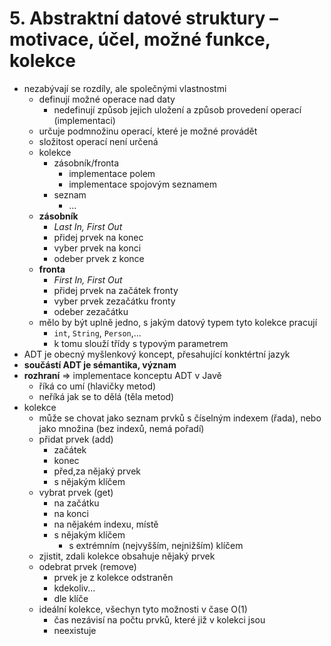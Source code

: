 # 5. Abstraktní datové struktury – motivace, účel, možné funkce, kolekce
- nezabývají se rozdíly, ale společnými vlastnostmi
    - definují možné operace nad daty
        - nedefinují způsob jejich uložení a způsob provedení operací (implementaci)
    - určuje podmnožinu operací, které je možné provádět
    - složitost operací není určená
    - kolekce
        - zásobník/fronta
            - implementace polem
            - implementace spojovým seznamem
        - seznam
            - ...
    - **zásobník**
        - *Last In, First Out*
        - přidej prvek na konec
        - vyber prvek na konci
        - odeber prvek z konce
    - **fronta**
        - *First In, First Out*
        - přidej prvek na začátek fronty
        - vyber prvek zezačátku fronty
        - odeber zezačátku
    - mělo by být uplně jedno, s jakým datový typem tyto kolekce pracují
        - `int`, `String`, `Person`,...
        - k tomu slouží třídy s typovým parametrem
- ADT je obecný myšlenkový koncept, přesahující konktértní jazyk
- **součástí ADT je sémantika, význam**
- **rozhraní** => implementace konceptu ADT v Javě
    - říká co umí (hlavičky metod)
    - neříká jak se to dělá (těla metod)
- kolekce
    - může se chovat jako seznam prvků s číselným indexem (řada), nebo jako množina (bez indexů, nemá pořadí)
    - přidat prvek (add)
        - začátek
        - konec
        - před,za nějaký prvek
        - s nějakým klíčem
    - vybrat prvek (get)
        - na začátku
        - na konci
        - na nějakém indexu, místě
        - s nějakým klíčem
            - s extrémním (nejvyšším, nejnižším) klíčem
    - zjistit, zdali kolekce obsahuje nějaký prvek
    - odebrat prvek (remove)
        - prvek je z kolekce odstraněn
        - kdekoliv...
        - dle klíče
    - ideální kolekce, všechyn tyto možnosti v čase O(1)
        - čas nezávisí na počtu prvků, které již v kolekci jsou
        - neexistuje

